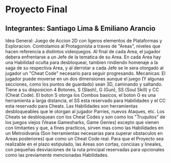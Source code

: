 <h1>Proyecto Final</h1>

<h2>Integrantes: Santiago Lima & Emiliano Arancio</h2>

Idea General: Juego de Accion 2D con ligeros elementos de Plataformas y Exploracion. Controlamos al Protagonista a traves de "Areas", niveles que hacen referencia a distintos videojuegos. Al final de cada Area, el jugador debera enfrentarse a un Jefe de la tematica de su Area. En cada Area hay una Habilidad oculta para desbloquear, tambien rindiendo homenaje a la saga de su respectiva Area, y al derrotar a cada Jefe se le sera otorgado al jugador un "Cheat Code" necesario para seguir progresando.
Mecanicas: El jugador puede moverse en un dos dimensiones aunque el juego (Y algunas secciones, como los puntos de guardado) sean 3D, caminando y saltando. Tiene a su disposicion 4 Botones, S (Slash), G (Gun), SS (Soul Skill) y CC (Cheat Code). El boton S otorga los Combos basicos, el boton G es una herramienta a larga distancia, el SS esta reservado para Habilidades y el CC esta reservado para Cheats. Las Habilidades son herramientas desbloqueables que le otorgan al jugador Parries, nuevos Ataques, etc. Los Cheats se desbloquean con los Cheat Codes y son como los "Truquitos" de los juegos viejos (Vease Gamesharks, Game Genies) excepto que vienen con limitantes y que, a fines practicos, sirven mas como las Habilidades en un Metroidvania (Son herramientas necesarias para superar obstaculos en Areas posteriores) que como un Cheat Code real. Para que el Proyecto sea realizable en el plazo estipulado, las Areas son cortas, concisas y lineales, con pequeñas desviaciones de la ruta principal reservadas para opcionales como las previamente mencionadas Habilidades.

